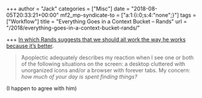 +++
author = "Jack"
categories = ["Misc"]
date = "2018-08-05T20:33:21+00:00"
mf2_mp-syndicate-to = ["a:1:{i:0;s:4:\"none\";}"]
tags = ["Workflow"]
title = "Everything Goes in a Context Bucket – Rands"
url = "/2018/everything-goes-in-a-context-bucket-rands/"

+++
[In which Rands suggests that we should all work the way he works because it&#8217;s better][1].

> ̌Apoplectic adequately describes my reaction when I see one or both of the following situations on the screen: a desktop cluttered with unorganized icons and/or a browser with forever tabs. My concern: _how much of your day is spent finding things?_

(I happen to agree with him)

 [1]: http://randsinrepose.com/archives/everything-goes-in-a-context-bucket/